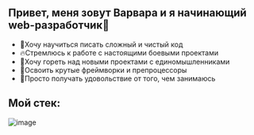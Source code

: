 ## Привет, меня зовут Варвара и я начинающий web-разработчик🤟

* 💎Хочу научиться писать сложный и чистый код 
* 🔥Стремлюсь к работе с настоящими боевыми проектами
* 🤩Хочу гореть над новыми проектами с единомышленниками
* 🎯Освоить крутые фреймворки и препроцессоры
* 💜Просто получать удовольствие от того, чем занимаюсь


## Мой стек:

![image](https://ru.inettools.net/downloadWfile/13503798)
